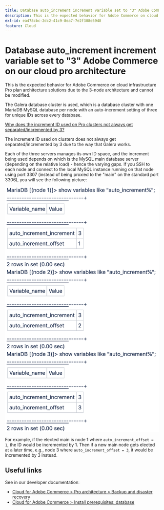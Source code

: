 ```yaml
---
title: Database auto_increment increment variable set to "3" Adobe Commerce on our cloud pro architecture
description: This is the expected behavior for Adobe Commerce on cloud infrastructure Pro plan architecture solutions due to the 3-node architecture and cannot be modified.
exl-id: ea478cbc-2dc2-41c9-8ea7-7e2f308e5948
feature: Cloud
---
```

# Database auto_increment increment variable set to "3" Adobe Commerce on our cloud pro architecture

This is the expected behavior for Adobe Commerce on cloud infrastructure Pro plan architecture solutions due to the 3-node architecture and cannot be modified.

The Galera database cluster is used, which is a database cluster with one MariaDB MySQL database per node with an auto-increment setting of three for unique IDs across every database.

<u>Why does the increment ID used on Pro clusters not always get separated/incremented by 3?</u>

The increment ID used on clusters does not always get separated/incremented by 3 due to the way that Galera works.

Each of the three servers manages its own ID space, and the increment being used depends on which is the MySQL main database server (depending on the relative load) - hence the varying gaps.
If you SSH to each node and connect to the local MySQL instance running on that node using port 3307 (instead of being proxied to the "main" on the standard port 3306), you will see the following picture:

![auto_increment](assets/auto_increment_id.png)

For example, if the elected main is node 1 where `auto_increment_offset = 1`, the ID would be incremented by 1. Then if a new main node gets elected at a later time, e.g., node 3 where `auto_increment_offset = 3`, it would be incremented by 3 instead.

## Useful links

See in our developer documentation:

* [Cloud for Adobe Commerce > Pro architecture > Backup and disaster recovery](https://experienceleague.adobe.com/en/docs/commerce-cloud-service/user-guide/architecture/pro-architecture#backup-and-disaster-recovery)
* [Cloud for Adobe Commerce > Install prerequisites: database](https://experienceleague.adobe.com/en/docs/commerce-cloud-service/user-guide/develop/overview)
